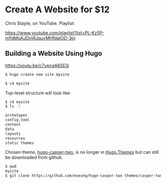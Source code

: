 # Create A Website for $12
Chris Stayte, on YouTube. Playlist:

https://www.youtube.com/playlist?list=PL-Kz5P-mYdMgAJDmRJquyMHfdaIOD-3oj

## Building a Website Using Hugo

https://youtu.be/c7vpcqA6SEQ

```bash
$ hugo create new site mysite

$ cd mysite
```

Top-level structure will look like:

```bash
$ cd mysite
$ ls -l

archetypes
config.toml
content
data
layouts
resources
static themes
```

Chosen theme, [hugo-casper-two](https://github.com/eueung/hugo-casper-two), is no longer in [Hugo Themes](https://themes.gohugo.io/) but can still be downloaded from github.

```bash
$ pwd
mysite
$ git clone https://github.com/eueung/hugo-casper-two themes/casper-two
```
